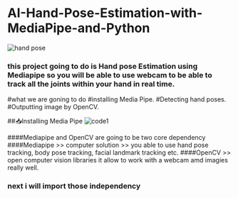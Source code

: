 # AI-Hand-Pose-Estimation-with-MediaPipe-and-Python
![hand pose](https://github.com/yihadd/AI-Hand-Pose-Estimation-with-MediaPipe-and-Python/assets/141911690/e89dec17-bd02-4955-bcf3-1f06f3b3bbc5)
### this project going to do is Hand pose Estimation using Mediapipe so you will be able to use webcam to be able to track all the joints within your hand in real time.


#what we are goning to do
#installing Media Pipe.
#Detecting hand poses.
#Outputting image by OpenCV.

##📥Installing Media Pipe
![code1](https://github.com/yihadd/AI-Hand-Pose-Estimation-with-MediaPipe-and-Python/assets/141911690/b5e286af-7653-4c77-a83f-d55567be9cef)

####Mediapipe and OpenCV are going to be two core dependency
####Mediapipe >> computer solution >> you able to use hand pose tracking, body pose tracking, facial landmark tracking etc.
####OpenCV >> open computer vision libraries it allow to work with a webcam amd imagies really well.

### next i will import those independency

